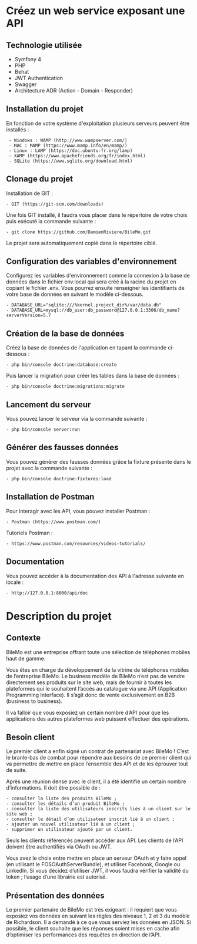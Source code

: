 # Créez un web service exposant une API

## Technologie utilisée

- Symfony 4
- PHP
- Behat
- JWT Authentication
- Swagger
- Architecture ADR (Action - Domain - Responder)

## Installation du projet

En fonction de votre système d'exploitation plusieurs serveurs peuvent être installés :

     - Windows : WAMP (http://www.wampserver.com/)
     - MAC : MAMP (https://www.mamp.info/en/mamp/)
     - Linux : LAMP (https://doc.ubuntu-fr.org/lamp)
     - XAMP (https://www.apachefriends.org/fr/index.html)
     - SQLite (https://www.sqlite.org/download.html)
  
## Clonage du projet

Installation de GIT : 

    - GIT (https://git-scm.com/downloads) 

Une fois GIT installé, il faudra vous placer dans le répertoire de votre choix puis exécuté la commande suivante :

    - git clone https://github.com/DamienRiviere/BileMo.git
    
Le projet sera automatiquement copié dans le répertoire ciblé.

## Configuration des variables d'environnement

Configurez les variables d'environnement comme la connexion à la base de données dans le fichier env.local qui sera créé à la racine du projet en copiant le fichier .env. Vous pourrez ensuite renseigner les identifiants de votre base de données en suivant le modèle ci-dessous.

    - DATABASE_URL="sqlite:///%kernel.project_dir%/var/data.db"
    - DATABASE_URL=mysql://db_user:db_password@127.0.0.1:3306/db_name?serverVersion=5.7

## Création de la base de données

Créez la base de données de l'application en tapant la commande ci-dessous :

    - php bin/console doctrine:database:create

Puis lancer la migration pour créer les tables dans la base de données :

    - php bin/console doctrine:migrations:migrate    
    
## Lancement du serveur

Vous pouvez lancer le serveur via la commande suivante :

    - php bin/console server:run
    
## Générer des fausses données

Vous pouvez générer des fausses données grâce la fixture présente dans le projet avec la commande suivante :

    - php bin/console doctrine:fixtures:load
    
## Installation de Postman

Pour interagir avec les API, vous pouvez installer Postman :

    - Postman (https://www.postman.com/)
    
Tutoriels Postman : 

    - https://www.postman.com/resources/videos-tutorials/
    
## Documentation

Vous pouvez accéder à la documentation des API à l'adresse suivante en locale :

    - http://127.0.0.1:8000/api/doc

# Description du projet

## Contexte

BileMo est une entreprise offrant toute une sélection de téléphones mobiles haut de gamme.

Vous êtes en charge du développement de la vitrine de téléphones mobiles de l’entreprise BileMo. Le business modèle de BileMo n’est pas de vendre directement ses produits sur le site web, mais de fournir à toutes les plateformes qui le souhaitent l’accès au catalogue via une API (Application Programming Interface). Il s’agit donc de vente exclusivement en B2B (business to business).

Il va falloir que vous exposiez un certain nombre d’API pour que les applications des autres plateformes web puissent effectuer des opérations.

## Besoin client

Le premier client a enfin signé un contrat de partenariat avec BileMo ! C’est le branle-bas de combat pour répondre aux besoins de ce premier client qui va permettre de mettre en place l’ensemble des API et de les éprouver tout de suite.

 Après une réunion dense avec le client, il a été identifié un certain nombre d’informations. Il doit être possible de :

    - consulter la liste des produits BileMo ;
    - consulter les détails d’un produit BileMo ;
    - consulter la liste des utilisateurs inscrits liés à un client sur le site web ;
    - consulter le détail d’un utilisateur inscrit lié à un client ;
    - ajouter un nouvel utilisateur lié à un client ;
    - supprimer un utilisateur ajouté par un client.

Seuls les clients référencés peuvent accéder aux API. Les clients de l’API doivent être authentifiés via OAuth ou JWT.

Vous avez le choix entre mettre en place un serveur OAuth et y faire appel (en utilisant le FOSOAuthServerBundle), et utiliser Facebook, Google ou LinkedIn. Si vous décidez d’utiliser JWT, il vous faudra vérifier la validité du token ; l’usage d’une librairie est autorisé.

## Présentation des données

Le premier partenaire de BileMo est très exigeant : il requiert que vous exposiez vos données en suivant les règles des niveaux 1, 2 et 3 du modèle de Richardson. Il a demandé à ce que vous serviez les données en JSON. Si possible, le client souhaite que les réponses soient mises en cache afin d’optimiser les performances des requêtes en direction de l’API.

